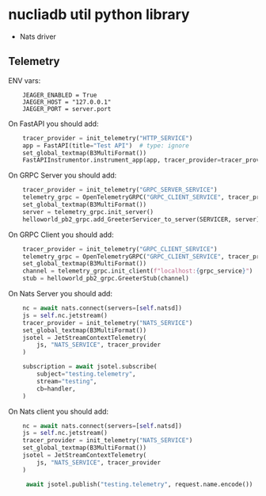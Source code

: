# nucliadb util python library

- Nats driver

## Telemetry

ENV vars:

```
    JEAGER_ENABLED = True
    JAEGER_HOST = "127.0.0.1"
    JAEGER_PORT = server.port
```

On FastAPI you should add:

```python
    tracer_provider = init_telemetry("HTTP_SERVICE")
    app = FastAPI(title="Test API")  # type: ignore
    set_global_textmap(B3MultiFormat())
    FastAPIInstrumentor.instrument_app(app, tracer_provider=tracer_provider)
```

On GRPC Server you should add:

```python
    tracer_provider = init_telemetry("GRPC_SERVER_SERVICE")
    telemetry_grpc = OpenTelemetryGRPC("GRPC_CLIENT_SERVICE", tracer_provider)
    set_global_textmap(B3MultiFormat())
    server = telemetry_grpc.init_server()
    helloworld_pb2_grpc.add_GreeterServicer_to_server(SERVICER, server)

```

On GRPC Client you should add:

```python
    tracer_provider = init_telemetry("GRPC_CLIENT_SERVICE")
    telemetry_grpc = OpenTelemetryGRPC("GRPC_CLIENT_SERVICE", tracer_provider)
    set_global_textmap(B3MultiFormat())
    channel = telemetry_grpc.init_client(f"localhost:{grpc_service}")
    stub = helloworld_pb2_grpc.GreeterStub(channel)

```

On Nats Server you should add:

```python
    nc = await nats.connect(servers=[self.natsd])
    js = self.nc.jetstream()
    tracer_provider = init_telemetry("NATS_SERVICE")
    set_global_textmap(B3MultiFormat())
    jsotel = JetStreamContextTelemetry(
        js, "NATS_SERVICE", tracer_provider
    )

    subscription = await jsotel.subscribe(
        subject="testing.telemetry",
        stream="testing",
        cb=handler,
    )

```

On Nats client you should add:

```python
    nc = await nats.connect(servers=[self.natsd])
    js = self.nc.jetstream()
    tracer_provider = init_telemetry("NATS_SERVICE")
    set_global_textmap(B3MultiFormat())
    jsotel = JetStreamContextTelemetry(
        js, "NATS_SERVICE", tracer_provider
    )

     await jsotel.publish("testing.telemetry", request.name.encode())

```
